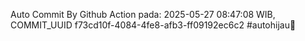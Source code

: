 Auto Commit By Github Action pada: 2025-05-27 08:47:08 WIB, COMMIT_UUID f73cd10f-4084-4fe8-afb3-ff09192ec6c2 #autohijau🗿
